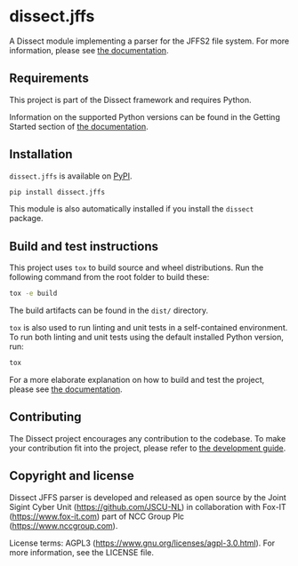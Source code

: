 # dissect.jffs

A Dissect module implementing a parser for the JFFS2 file system. For more
information, please see [the documentation](https://docs.dissect.tools/en/latest/projects/dissect.jffs/index.html).

## Requirements

This project is part of the Dissect framework and requires Python.

Information on the supported Python versions can be found in the Getting Started section of [the documentation](https://docs.dissect.tools/en/latest/index.html#getting-started).

## Installation

`dissect.jffs` is available on [PyPI](https://pypi.org/project/dissect.jffs/).

```bash
pip install dissect.jffs
```

This module is also automatically installed if you install the `dissect` package.

## Build and test instructions

This project uses `tox` to build source and wheel distributions. Run the following command from the root folder to build
these:

```bash
tox -e build
```

The build artifacts can be found in the `dist/` directory.

`tox` is also used to run linting and unit tests in a self-contained environment. To run both linting and unit tests
using the default installed Python version, run:

```bash
tox
```

For a more elaborate explanation on how to build and test the project, please see [the
documentation](https://docs.dissect.tools/en/latest/contributing/tooling.html).

## Contributing

The Dissect project encourages any contribution to the codebase. To make your contribution fit into the project, please
refer to [the development guide](https://docs.dissect.tools/en/latest/contributing/developing.html).

## Copyright and license

Dissect JFFS parser is developed and released as open source by the Joint Sigint Cyber Unit (<https://github.com/JSCU-NL>)
in collaboration with Fox-IT (<https://www.fox-it.com>) part of NCC Group Plc (<https://www.nccgroup.com>).

License terms: AGPL3 (<https://www.gnu.org/licenses/agpl-3.0.html>). For more information, see the LICENSE file.
